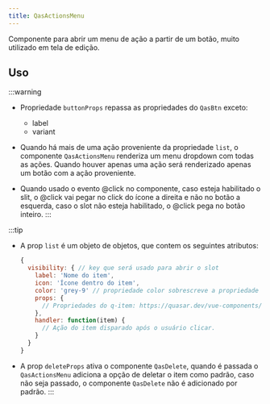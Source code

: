 ```yaml
---
title: QasActionsMenu
---
```


Componente para abrir um menu de ação a partir de um botão, muito utilizado em tela de edição.

<doc-api file="actions-menu/QasActionsMenu" name="QasActionsMenu" />

## Uso
:::warning
- Propriedade `buttonProps` repassa as propriedades do `QasBtn` exceto:
  - label
  - variant

- Quando há mais de uma ação proveniente da propriedade `list`, o componente `QasActionsMenu` renderiza um menu dropdown com todas as ações. Quando houver apenas uma ação será renderizado apenas um botão com a ação proveniente.

- Quando usado o evento @click no componente, caso esteja habilitado o slit, o @click vai pegar no click do ícone a direita e não no botão a esquerda, caso o slot não esteja habilitado, o @click pega no botão inteiro.
:::

:::tip
- A prop `list` é um objeto de objetos, que contem os seguintes atributos:

  ```js
  {
    visibility: { // key que será usado para abrir o slot
      label: 'Nome do item',
      icon: 'Ícone dentro do item',
      color: 'grey-9' // propriedade color sobrescreve a propriedade do componente `color` porém só é usada quando existe apenas um item na listagem
      props: {
        // Propriedades do q-item: https://quasar.dev/vue-components/list-and-list-items#api--qitem
      },
      handler: function(item) {
        // Ação do item disparado após o usuário clicar.
      }
    }
  }
  ```

- A prop `deleteProps` ativa o componente `QasDelete`, quando é passada o `QasActionsMenu` adiciona a opção de deletar o item como padrão, caso não seja passado, o componente `QasDelete` não é adicionado por padrão.
:::

<doc-example file="QasActionsMenu/Basic" title="Básico" />

<doc-example file="QasActionsMenu/ExWithSplit" title="Usando com split" />


<!-- <doc-example file="QasActionsMenu/Delete" title="QasDelete como padrão" />

<doc-example file="QasActionsMenu/CustomSlot" title="Templates dinâmicos" />

<doc-example file="QasActionsMenu/ExUseLabel" title="Ícone sem label" /> -->
